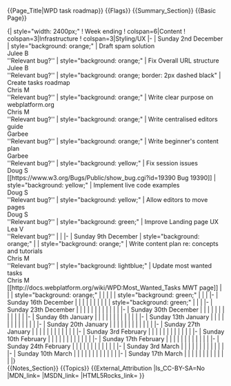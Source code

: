 {{Page_Title|WPD task roadmap}}
{{Flags}}
{{Summary_Section}}
{{Basic Page}}
<div style="width: 100%;overflow:scroll;">
{| style="width: 2400px;"
! Week ending
! colspan=6|Content
! colspan=3|Infrastructure
! colspan=3|Styling/UX
|-
| Sunday 2nd December
| style="background: orange;" | Draft spam solution<br>Julee B<br>''Relevant bug?''
| style="background: orange;" | Fix Overall URL structure<br>Julee B<br>''Relevant bug?''  
| style="background: orange; border: 2px dashed black" | Create tasks roadmap<br>Chris M<br>''Relevant bug?''
| style="background: orange;" | Write clear purpose on webplatform.org<br>Chris M<br>''Relevant bug?''
| style="background: orange;" | Write centralised editors guide<br>Garbee<br>''Relevant bug?''
| style="background: orange;" | Write beginner's content plan<br>Garbee<br>''Relevant bug?''
| style="background: yellow;" | Fix session issues<br>Doug S<br>[[https://www.w3.org/Bugs/Public/show_bug.cgi?id=19390 Bug 19390]]
| style="background: yellow;" | Implement live code examples<br>Doug S<br>''Relevant bug?'' 
| style="background: yellow;" | Allow editors to move pages<br>Doug S<br>''Relevant bug?''
| style="background: green;" | Improve Landing page UX<br>Lea V<br>''Relevant bug?''
|
|
|-
| Sunday 9th December
| style="background: orange;" |
| style="background: orange;" | Write content plan re: concepts and tutorials<br>Chris M<br>''Relevant bug?''  
| style="background: lightblue;" | Update most wanted tasks<br>Chris M<br>[[http://docs.webplatform.org/wiki/WPD:Most_Wanted_Tasks MWT page]]
|
|
| style="background: orange;" | 
|  
|  
|
| style="background: green;" | 
|
|
|-
| Sunday 16th December
|
|   
|
|
|
| 
| 
|  
|
| style="background: green;" | 
|
|
|-
| Sunday 23th December
|
|   
|
|
|
| 
| 
|  
|
|
|
|
|-
| Sunday 30th December
|
|   
|
|
|
| 
| 
|  
|
|
|
|
|-
| Sunday 6th January
|
|   
|
|
|
| 
| 
|  
|
|
|
|
|-
| Sunday 13th January
|
|   
|
|
|
| 
| 
|  
|
|
|
|
|-
| Sunday 20th January
|
|   
|
|
|
| 
| 
|  
|
|
|
|
|-
| Sunday 27th January
|
|   
|
|
|
| 
| 
|  
|
|
|
|
|-
| Sunday 3rd February
|
|   
|
|
|
| 
| 
|  
|
|
|
|
|-
| Sunday 10th February
|
|   
|
|
|
| 
| 
|  
|
|
|
|
|-
| Sunday 17th February
|
|   
|
|
|
| 
| 
|  
|
|
|
|
|-
| Sunday 24th February
|
|   
|
|
|
| 
| 
|  
|
|
|
|
|-
| Sunday 3rd March
|
|   
|
|
|
| 
| 
|  
|
|
|
|
|-
| Sunday 10th March
|
|   
|
|
|
| 
| 
|  
|
|
|
|
|-
| Sunday 17th March
|
|   
|
|
|
| 
| 
|  
|
|
|
|
|}
</div>
{{Notes_Section}}
{{Topics}}
{{External_Attribution
|Is_CC-BY-SA=No
|MDN_link=
|MSDN_link=
|HTML5Rocks_link=
}}